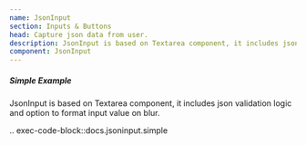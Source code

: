 ```yaml
---
name: JsonInput
section: Inputs & Buttons
head: Capture json data from user.
description: JsonInput is based on Textarea component, it includes json validation logic and option to format input value on blur.
component: JsonInput
---
```


##### Simple Example

JsonInput is based on Textarea component, it includes json validation logic and option to format input value on blur.

.. exec-code-block::docs.jsoninput.simple
